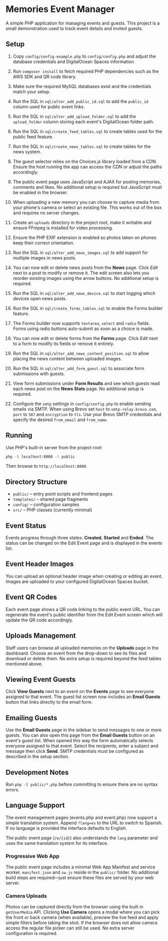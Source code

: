 # Memories Event Manager

A simple PHP application for managing events and guests. This project is a small demonstration used to track event details and invited guests.

## Setup
1. Copy `config/config-example.php` to `config/config.php` and adjust the database credentials and DigitalOcean Spaces information.
2. Run `composer install` to fetch required PHP dependencies such as the AWS SDK and QR code library.
3. Make sure the required MySQL databases exist and the credentials match your setup.
4. Run the SQL in `sql/alter_add_public_id.sql` to add the `public_id` column used for public event links.

5. Run the SQL in `sql/alter_add_upload_folder.sql` to add the `upload_folder` column storing each event's DigitalOcean folder path.

6. Run the SQL in `sql/create_feed_tables.sql` to create tables used for the public feed feature.
7. Run the SQL in `sql/create_news_tables.sql` to create tables for the news system.

8. The guest selector relies on the Choices.js library loaded from a CDN. Ensure the host running the app can access the CDN or adjust the paths accordingly.
9. The public event page uses JavaScript and AJAX for posting memories, comments and likes. No additional setup is required but JavaScript must be enabled in the browser.
10. When uploading a new memory you can choose to capture media from your phone's camera or select an existing file. This works out of the box and requires no server changes.
11. Create an `uploads` directory in the project root, make it writable and ensure FFmpeg is installed for video processing.
12. Ensure the PHP EXIF extension is enabled so photos taken on phones keep their correct orientation.
13. Run the SQL in `sql/alter_add_news_images.sql` to add support for multiple images in news posts.
14. You can now edit or delete news posts from the **News** page. Click *Edit* next to a post to modify or remove it. The edit screen also lets you reorder existing images using the arrow buttons. No additional setup is required.
15. Run the SQL in `sql/alter_add_news_device.sql` to start logging which devices open news posts.
16. Run the SQL in `sql/create_forms_tables.sql` to enable the Forms builder feature.
17. The Forms builder now supports `textarea`, `select` and `radio` fields. Forms using radio buttons auto-submit as soon as a choice is made.
18. You can now edit or delete forms from the **Forms** page. Click *Edit* next to a form to modify its fields or remove it entirely.
19. Run the SQL in `sql/alter_add_news_content_position.sql` to allow placing the news content between uploaded images.
20. Run the SQL in `sql/alter_add_form_guest.sql` to associate form submissions with guests.
21. View form submissions under **Form Results** and see which guests read each news post on the **News Stats** page. No additional setup is required.
22. Configure the `smtp` settings in `config/config.php` to enable sending emails via SMTP. When using Brevo set `host` to `smtp-relay.brevo.com`, `port` to `587` and `encryption` to `tls`. Use your Brevo SMTP credentials and specify the desired `from_email` and `from_name`.


## Running
Use PHP's built-in server from the project root:
```bash
php -S localhost:8000 -t public
```
Then browse to `http://localhost:8000`.

## Directory Structure
- `public/` – entry point scripts and frontend pages
- `templates/` – shared page fragments
- `config/` – configuration samples
- `src/` – PHP classes (currently minimal)

## Event Status
Events progress through three states: **Created**, **Started** and **Ended**. The
status can be changed on the Edit Event page and is displayed in the events
list.

## Event Header Images
You can upload an optional header image when creating or editing an event. Images are uploaded to your configured DigitalOcean Spaces bucket.

## Event QR Codes
Each event page shows a QR code linking to the public event URL. You can regenerate the event's public identifier from the Edit Event screen which will update the QR code accordingly.

## Uploads Management
Staff users can browse all uploaded memories on the **Uploads** page in the dashboard. Choose an event from the drop-down to see its files and download or delete them. No extra setup is required beyond the feed tables mentioned above.

## Viewing Event Guests
Click **View Guests** next to an event on the **Events** page to see everyone assigned to that event. The guest list screen now includes an **Email Guests** button that links directly to the email form.

## Emailing Guests
Use the **Email Guests** page in the sidebar to send messages to one or more guests. You can also open this page from the **Email Guests** button on an event's guest list. When opened this way the form automatically selects everyone assigned to that event. Select the recipients, enter a subject and message then click **Send**. SMTP credentials must be configured as described in the setup section.

## Development Notes
Run `php -l public/*.php` before committing to ensure there are no syntax errors.

## Language Support
The event management pages (events.php and event.php) now support a simple
translation system. Append `?lang=es` to the URL to switch to Spanish. If no
language is provided the interface defaults to English.

The public event page (`/e/{id}`) also understands the `lang` parameter and
uses the same translation system for its interface.

### Progressive Web App
The public event page includes a minimal Web App Manifest and service worker.
`manifest.json` and `sw.js` reside in the `public/` folder. No additional build
steps are required—just ensure these files are served by your web server.

### Camera Uploads
Photos can be captured directly from the browser using the built in
`getUserMedia` API. Clicking **Use Camera** opens a modal where you can pick the
front or back camera (when available), preview the live feed and apply simple
filters before taking the shot. If the browser does not allow camera access the
regular file picker can still be used. No extra server configuration is
required.
